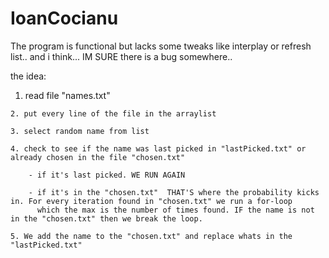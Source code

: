# IoanCocianu

The program is functional but lacks some tweaks like interplay or refresh list.. and i think... IM SURE there is a bug somewhere..

the idea:
  1. read file "names.txt"
	
	2. put every line of the file in the arraylist
	
	3. select random name from list
	
	4. check to see if the name was last picked in "lastPicked.txt" or already chosen in the file "chosen.txt"
		
		- if it's last picked. WE RUN AGAIN
		
		- if it's in the "chosen.txt"  THAT'S where the probability kicks in. For every iteration found in "chosen.txt" we run a for-loop
		  which the max is the number of times found. IF the name is not in the "chosen.txt" then we break the loop. 
		  
	5. We add the name to the "chosen.txt" and replace whats in the "lastPicked.txt"
